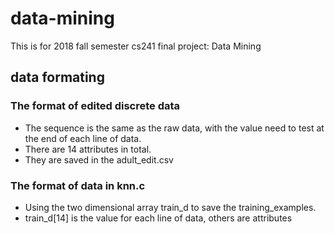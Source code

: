 # data-mining
This is  for 2018 fall semester cs241 final project: Data Mining

## data formating
### The format of edited discrete data
- The sequence is the same as the raw data, with the value need to test at the end of each line of data.
- There are 14 attributes in total.
- They are saved in the adult_edit.csv
### The format of data in knn.c
- Using the two dimensional array train_d to save the training_examples.
- train_d[14] is the value for each line of data, others are attributes
